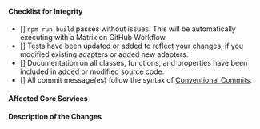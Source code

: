 
#### Checklist for Integrity
<!-- Please remove any items that do not apply. For completed items, change [] to [x]. -->

- [] `npm run build` passes without issues. This will be automatically executing with a Matrix on GitHub Workflow.
- [] Tests have been updated or added to reflect your changes, if you modified existing adapters or added new adapters.
- [] Documentation on all classes, functions, and properties have been included in added or modified source code.
- [] All commit message(es) follow the syntax of [Conventional Commits](https://www.conventionalcommits.org/en/v1.0.0-beta.2/#summary).

#### Affected Core Services
<!-- Please specify any specific areas that may affected by these changes. -->

#### Description of the Changes
<!-- Brief description of the changes you are integrating. If you are adding new features, describe their purpose and what they do. -->
